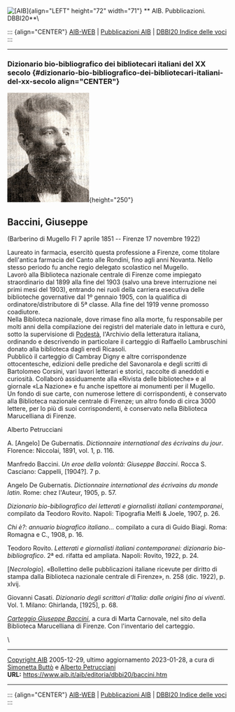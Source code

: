 ![\[AIB\]](/aib/wi/aibv72.gif){align="LEFT" height="72" width="71"}
** AIB. Pubblicazioni. DBBI20**\

::: {align="CENTER"}
[AIB-WEB](/) \| [Pubblicazioni AIB](/pubblicazioni/) \| [DBBI20 Indice
delle voci](dbbi20.htm)
:::

------------------------------------------------------------------------

### Dizionario bio-bibliografico dei bibliotecari italiani del XX secolo {#dizionario-bio-bibliografico-dei-bibliotecari-italiani-del-xx-secolo align="CENTER"}

![\[Ritratto\]](baccini.jpg){height="250"}

## Baccini, Giuseppe

(Barberino di Mugello FI 7 aprile 1851 -- Firenze 17 novembre 1922)

Laureato in farmacia, esercitò questa professione a Firenze, come
titolare dell\'antica farmacia del Canto alle Rondini, fino agli anni
Novanta. Nello stesso periodo fu anche regio delegato scolastico nel
Mugello.\
Lavorò alla Biblioteca nazionale centrale di Firenze come impiegato
straordinario dal 1899 alla fine del 1903 (salvo una breve interruzione
nei primi mesi del 1903), entrando nei ruoli della carriera esecutiva
delle biblioteche governative dal 1º gennaio 1905, con la qualifica di
ordinatore/distributore di 5ª classe. Alla fine del 1919 venne promosso
coadiutore.\
Nella Biblioteca nazionale, dove rimase fino alla morte, fu responsabile
per molti anni della compilazione dei registri del materiale dato in
lettura e curò, sotto la supervisione di [Podestà](podesta.htm),
l\'Archivio della letteratura italiana, ordinando e descrivendo in
particolare il carteggio di Raffaello Lambruschini donato alla
biblioteca dagli eredi Ricasoli.\
Pubblicò il carteggio di Cambray Digny e altre corrispondenze
ottocentesche, edizioni delle prediche del Savonarola e degli scritti di
Bartolomeo Corsini, vari lavori letterari e storici, raccolte di
aneddoti e curiosità. Collaborò assiduamente alla «Rivista delle
biblioteche» e al giornale «La Nazione» e fu anche ispettore ai
monumenti per il Mugello.\
Un fondo di sue carte, con numerose lettere di corrispondenti, è
conservato alla Biblioteca nazionale centrale di Firenze; un altro fondo
di circa 3000 lettere, per lo più di suoi corrispondenti, è conservato
nella Biblioteca Marucelliana di Firenze.

Alberto Petrucciani

A. \[Angelo\] De Gubernatis. *Dictionnaire international des écrivains
du jour*. Florence: Niccolai, 1891, vol. 1, p. 116.

Manfredo Baccini. *Un eroe della volontà: Giuseppe Baccini*. Rocca S.
Casciano: Cappelli, \[1904?\]. 7 p.

Angelo De Gubernatis. *Dictionnaire international des écrivains du monde
latin*. Rome: chez l\'Auteur, 1905, p. 57.

*Dizionario bio-bibliografico dei letterati e giornalisti italiani
contemporanei*, compilato da Teodoro Rovito. Napoli: Tipografia Melfi &
Joele, 1907, p. 26.

*Chi è?: annuario biografico italiano\...* compilato a cura di Guido
Biagi. Roma: Romagna e C., 1908, p. 16.

Teodoro Rovito. *Letterati e giornalisti italiani contemporanei:
dizionario bio-bibliografico*. 2ª ed. rifatta ed ampliata. Napoli:
Rovito, 1922, p. 24.

\[*Necrologio*\]. «Bollettino delle pubblicazioni italiane ricevute per
diritto di stampa dalla Biblioteca nazionale centrale di Firenze», n.
258 (dic. 1922), p. xlvij.

Giovanni Casati. *Dizionario degli scrittori d\'Italia: dalle origini
fino ai viventi*. Vol. 1. Milano: Ghirlanda, \[1925\], p. 68.

*[Carteggio Giuseppe
Baccini](http://www.maru.firenze.sbn.it/CarteggioBaccini.htm)*, a cura
di Marta Carnovale, nel sito della Biblioteca Marucelliana di Firenze.
Con l\'inventario del carteggio.

\

------------------------------------------------------------------------

[Copyright AIB](/su-questo-sito/dichiarazione-di-copyright-aib-web/)
2005-12-29, ultimo aggiornamento 2023-01-28, a cura di [Simonetta
Buttò](/aib/redazione3.htm) e [Alberto
Petrucciani](/su-questo-sito/redazione-aib-web/)\
**URL:** https://www.aib.it/aib/editoria/dbbi20/baccini.htm

------------------------------------------------------------------------

::: {align="CENTER"}
[AIB-WEB](/) \| [Pubblicazioni AIB](/pubblicazioni/) \| [DBBI20 Indice
delle voci](dbbi20.htm)
:::

